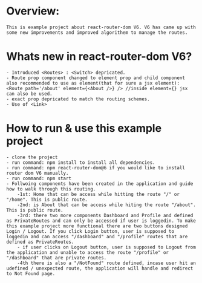 # Overview:
    This is example project about react-router-dom V6. V6 has came up with some new improvements and improved algorithem to manage the routes.

# Whats new in react-router-dom V6?
    - Introduced <Routes> : <Switch> depricated.
    - Route prop component changed to element prop and child component also recommended to use as element(that for sure a jsx element): <Route path='/about' element={<About />} /> //inside element={} jsx can also be used.
    - exact prop depricated to match the routing schemes.
    - Use of <Link>

# How to run & use this example project
    - clone the project
    - run command: npm install to install all dependencies.
    - run command: npm react-router-dom@6 if you would like to install router dom V6 manually.
    - run command: npm start
    - Follwoing components have been created in the application and guide how to walk through this routing.
        -1st: Home that can be access while hitting the route "/" or "/home". This is public route.
        -2nd: is About that can be access while hiting the route "/about". This is public route.
        -3rd: there two more components Dashboard and Profile and defined as PrivateRoutes and can only be accessed if user is loggedin. To make this example project more functional there are two buttons designed Login / Logout. If you click Login button, user is supposed to loggedin and can access "/dashboard" and "/profile" routes that are defined as PrivateRoutes.
        - if user clicks on Logout button, user is supposed to Logout from the application and unable to access the route "/profile" or "/dashboard" that are private routes.
        -4th there is also a "/NotFound" route defined, incase user hit an udefined / unexpected route, the application will handle and redirect to Not Found page.



